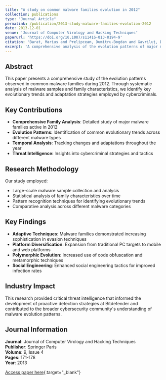 ```yaml
---
title: "A study on common malware families evolution in 2012"
collection: publications
type: "Journal Article"
permalink: /publication/2013-study-malware-families-evolution-2012
date: 2013-12-01
venue: 'Journal of Computer Virology and Hacking Techniques'
paperurl: 'https://doi.org/10.1007/s11416-013-0194-9'
citation: 'Barat, Marius and Prelipcean, Dumitru-Bogdan and Gavriluț, Dragoș Teodor, "A study on common malware families evolution in 2012." Journal of Computer Virology and Hacking Techniques, vol. 9, no. 4, pages 171-178, Springer Paris, 2013.'
excerpt: 'A comprehensive analysis of the evolution patterns of major malware families throughout 2012, revealing key trends and adaptation strategies employed by cybercriminals.'
---
```


## Abstract

This paper presents a comprehensive study of the evolution patterns observed in common malware families during 2012. Through systematic analysis of malware samples and family characteristics, we identify key evolutionary trends and adaptation strategies employed by cybercriminals.

## Key Contributions

- **Comprehensive Family Analysis**: Detailed study of major malware families active in 2012
- **Evolution Patterns**: Identification of common evolutionary trends across different malware types
- **Temporal Analysis**: Tracking changes and adaptations throughout the year
- **Threat Intelligence**: Insights into cybercriminal strategies and tactics

## Research Methodology

Our study employed:
- Large-scale malware sample collection and analysis
- Statistical analysis of family characteristics over time
- Pattern recognition techniques for identifying evolutionary trends
- Comparative analysis across different malware categories

## Key Findings

- **Adaptive Techniques**: Malware families demonstrated increasing sophistication in evasion techniques
- **Platform Diversification**: Expansion from traditional PC targets to mobile and web platforms
- **Polymorphic Evolution**: Increased use of code obfuscation and metamorphic techniques
- **Social Engineering**: Enhanced social engineering tactics for improved infection rates

## Industry Impact

This research provided critical threat intelligence that informed the development of proactive detection strategies at Bitdefender and contributed to the broader cybersecurity community's understanding of malware evolution patterns.

## Journal Information

**Journal**: Journal of Computer Virology and Hacking Techniques  
**Publisher**: Springer Paris  
**Volume**: 9, Issue 4  
**Pages**: 171-178  
**Year**: 2013

[Access paper here](https://doi.org/10.1007/s11416-013-0194-9){:target="_blank"}
